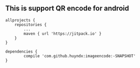 ## This is support QR encode for android ##
>

	allprojects {
		repositories {
			...
			maven { url 'https://jitpack.io' }
		}
	}

	dependencies {
	        compile 'com.github.huyndx:imageencode:-SNAPSHOT'
	}
